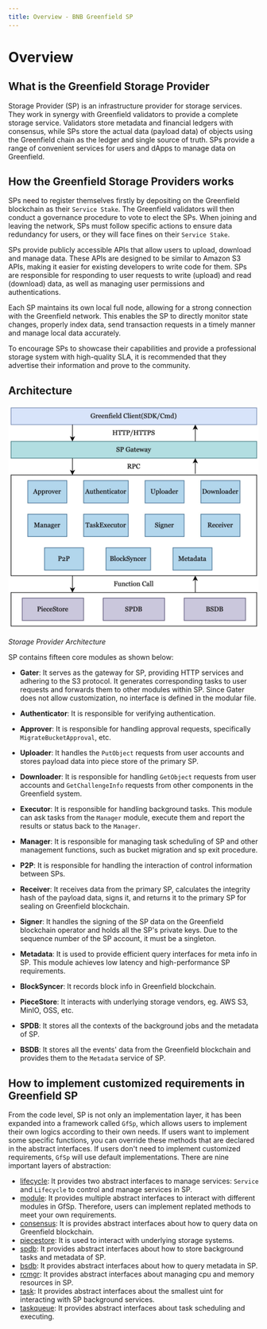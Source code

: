 ```yaml
---
title: Overview - BNB Greenfield SP
---
```



# Overview

## What is the Greenfield Storage Provider

Storage Provider (SP) is an infrastructure provider for storage services. They work in synergy with Greenfield validators
to provide a complete storage service. Validators store metadata and financial ledgers with consensus, while SPs store
the actual data (payload data) of objects using the Greenfield chain as the ledger and single source of truth. SPs provide
a range of convenient services for users and dApps to manage data on Greenfield.

## How the Greenfield Storage Providers works

SPs need to register themselves firstly by depositing on the Greenfield blockchain as their `Service Stake`. The Greenfield
validators will then conduct a governance procedure to vote to elect the SPs. When joining and leaving the network, SPs
must follow specific actions to ensure data redundancy for users, or they will face fines on their `Service Stake`.

SPs provide publicly accessible APIs that allow users to upload, download and manage data. These APIs are designed to be
similar to Amazon S3 APIs, making it easier for existing developers to write code for them. SPs are responsible for
responding to user requests to write (upload) and read (download) data, as well as managing user permissions and authentications.

Each SP maintains its own local full node, allowing for a strong connection with the Greenfield network. This enables the
SP to directly monitor state changes, properly index data, send transaction requests in a timely manner and manage local data accurately.

To encourage SPs to showcase their capabilities and provide a professional storage system with high-quality SLA, it is
recommended that they advertise their information and prove to the community.

## Architecture

![sp-arch-flow](../static/asset/05-SP-Arch.jpg)

<div style={{textAlign:'center'}}><i>Storage Provider Architecture</i></div>

SP contains fifteen core modules as shown below:

- **Gater**: It serves as the gateway for SP, providing HTTP services and adhering to the S3 protocol. It generates corresponding tasks to user requests and
forwards them to other modules within SP. Since Gater does not allow customization, no interface is defined in the modular file.

- **Authenticator**: It is responsible for verifying authentication.

- **Approver**: It is responsible for handling approval requests, specifically `MigrateBucketApproval`, etc.

- **Uploader**: It handles the `PutObject` requests from user accounts and stores payload data into piece store of the primary SP.

- **Downloader**: It is responsible for handling `GetObject` requests from user accounts and `GetChallengeInfo` requests from other components in the Greenfield system.

- **Executor**: It is responsible for handling background tasks. This module can ask tasks from the `Manager` module, execute them and report the results or status back to the `Manager`.

- **Manager**: It is responsible for managing task scheduling of SP and other management functions, such as bucket migration and sp exit procedure.

- **P2P**: It is responsible for handling the interaction of control information between SPs.

- **Receiver**: It receives data from the primary SP, calculates the integrity hash of the payload data, signs it, and returns it to the primary SP for sealing on Greenfield blockchain.

- **Signer**: It handles the signing of the SP data on the Greenfield blockchain operator and holds all the SP's private keys. Due to the sequence number of the SP account, it must be a singleton.

- **Metadata**: It is used to provide efficient query interfaces for meta info in SP. This module achieves low latency and high-performance SP requirements.

- **BlockSyncer**: It records block info in Greenfield blockchain.

- **PieceStore**: It interacts with underlying storage vendors, eg. AWS S3, MinIO, OSS, etc.

- **SPDB**: It stores all the contexts of the background jobs and the metadata of SP.

- **BSDB**: It stores all the events' data from the Greenfield blockchain and provides them to the `Metadata` service of SP.

## How to implement customized requirements in Greenfield SP

From the code level, SP is not only an implementation layer, it has been expanded into a framework called `GfSp`, which allows users to implement their own logics according to their own needs. If users want to implement some specific functions, you can override these methods that are declared in the abstract interfaces. If users don't need to implement customized requirements, `GfSp` will use default implementations. There are nine important layers of abstraction:

- [lifecycle](https://github.com/bnb-chain/greenfield-storage-provider/tree/master/core/lifecycle): It provides two abstract interfaces to manage services: `Service` and `Lifecycle` to control and manage services in SP.
- [module](https://github.com/bnb-chain/greenfield-storage-provider/tree/master/core/module): It provides multiple abstract interfaces to interact with different modules in GfSp. Therefore, users can implement replated methods to meet your own requirements.
- [consensus](https://github.com/bnb-chain/greenfield-storage-provider/tree/master/core/consensus): It is provides abstract interfaces about how to query data on Greenfield blockchain.
- [piecestore](https://github.com/bnb-chain/greenfield-storage-provider/tree/master/core/piecestore): It is used to interact with underlying storage systems.
- [spdb](https://github.com/bnb-chain/greenfield-storage-provider/tree/master/core/spdb): It provides abstract interfaces about how to store background tasks and metadata of SP.
- [bsdb](https://github.com/bnb-chain/greenfield-storage-provider/blob/master/core/bsdb): It provides abstract interfaces about how to query metadata in SP.
- [rcmgr](https://github.com/bnb-chain/greenfield-storage-provider/tree/master/core/rcmgr): It provides abstract interfaces about managing cpu and memory resources in SP.
- [task](https://github.com/bnb-chain/greenfield-storage-provider/tree/master/core/task): It provides abstract interfaces about the smallest uint for interacting with SP background services.
- [taskqueue](https://github.com/bnb-chain/greenfield-storage-provider/tree/master/core/taskqueue): It provides abstract interfaces about task scheduling and executing.

